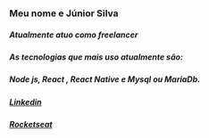<h3>Meu nome e Júnior Silva</h3>
<h5>Atualmente atuo como freelancer</h5>
<h5>As tecnologias que mais uso atualmente são:</h5>
<h5>Node js, React , React Native e Mysql ou MariaDb.</h5>
<h5><a href="https://www.linkedin.com/in/junior-silva-7483a2102/">Linkedin</a></h5>
<h5><a href="https://app.rocketseat.com.br/me/junior-silva-1584998136">Rocketseat</a></h5>
